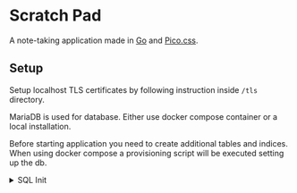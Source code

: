 # Scratch Pad

A note-taking application made in [Go](https://go.dev) and [Pico.css](https://picocss.com).

## Setup

Setup localhost TLS certificates by following instruction inside `/tls` directory.

MariaDB is used for database. Either use docker compose container or a local installation.

Before starting application you need to create additional tables and indices.
When using docker compose a provisioning script will be executed setting up the db.

<details>
<summary>SQL Init</summary>

```sql
CREATE DATABASE scratchpad CHARACTER SET utf8mb4 COLLATE utf8mb4_unicode_ci;

CREATE DATABASE test_scratchpad CHARACTER SET utf8mb4 COLLATE utf8mb4_unicode_ci;

USE scratchpad;

CREATE TABLE scratches
(
    id      INTEGER      NOT NULL PRIMARY KEY AUTO_INCREMENT,
    title   VARCHAR(100) NOT NULL,
    content TEXT         NOT NULL,
    created DATETIME     NOT NULL,
    expires DATETIME     NOT NULL
);

CREATE INDEX idx_scratches_created ON scratches (created);

INSERT INTO scratches (title, content, created, expires)
VALUES ('One World',
        'The view of the earth from the moon fascinated me - a small disk, 240,000 miles away. It was hard to think that that little thing held so many problems, so many frustrations. Raging nationalistic interests, famines, wars, pestilence don\'t show from that distance. I\'m convinced that some wayward stranger in a space-craft, coming from some other part of the heavens, could look at earth and never know that it was inhabited at all. But the same wayward stranger would certainly know instinctively that if the earth were inhabited, then the destinies of all who lived on it must inevitably be interwoven and joined. We are one hunk of ground, water, air, clouds, floating around in space. From out there it really is \'one world\'.\n\n– Frank Borman',
        UTC_TIMESTAMP(),
        DATE_ADD(UTC_TIMESTAMP(), INTERVAL 365 DAY));

INSERT INTO scratches (title, content, created, expires)
VALUES ('Magnificent Desolation',
        'I believe that space travel will one day become as common as airline travel is today. I’m convinced, however, that the true future of space travel does not lie with government agencies — NASA is still obsessed with the idea that the primary purpose of the space program is science — but real progress will come from private companies competing to provide the ultimate adventure ride, and NASA will receive the trickle-down benefits.\n\n– Buzz Aldrin',
        UTC_TIMESTAMP(),
        DATE_ADD(UTC_TIMESTAMP(), INTERVAL 365 DAY));

CREATE TABLE users
(
    id              INTEGER      NOT NULL PRIMARY KEY AUTO_INCREMENT,
    name            VARCHAR(255) NOT NULL,
    email           VARCHAR(255) NOT NULL,
    hashed_password CHAR(60)     NOT NULL,
    created         DATETIME     NOT NULL,
    active          BOOLEAN      NOT NULL DEFAULT TRUE
);

ALTER TABLE users
    ADD CONSTRAINT users_uc_email UNIQUE (email);
```

</details>

